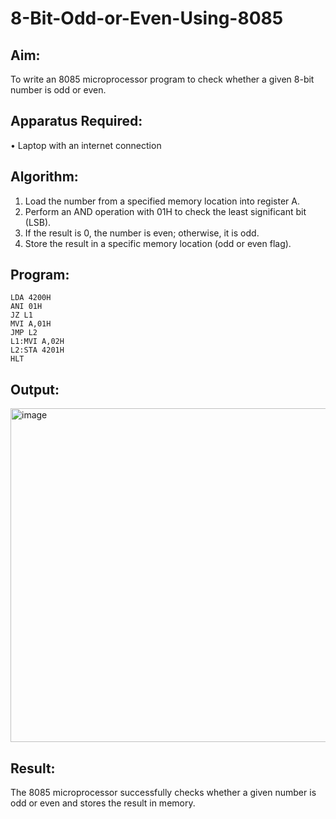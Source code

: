 # 8-Bit-Odd-or-Even-Using-8085

## Aim:
To write an 8085 microprocessor program to check whether a given 8-bit number is odd or even.

## Apparatus Required:
•	Laptop with an internet connection

## Algorithm:
1.	Load the number from a specified memory location into register A.
2.	Perform an AND operation with 01H to check the least significant bit (LSB).
3.	If the result is 0, the number is even; otherwise, it is odd.
4.	Store the result in a specific memory location (odd or even flag).


## Program:
```
LDA 4200H
ANI 01H
JZ L1
MVI A,01H
JMP L2
L1:MVI A,02H
L2:STA 4201H
HLT
```


## Output:
<img width="1757" height="534" alt="image" src="https://github.com/user-attachments/assets/9addb162-bf87-49fc-bacb-41262fd45a86" />



## Result:
The 8085 microprocessor successfully checks whether a given number is odd or even and stores the result in memory.

